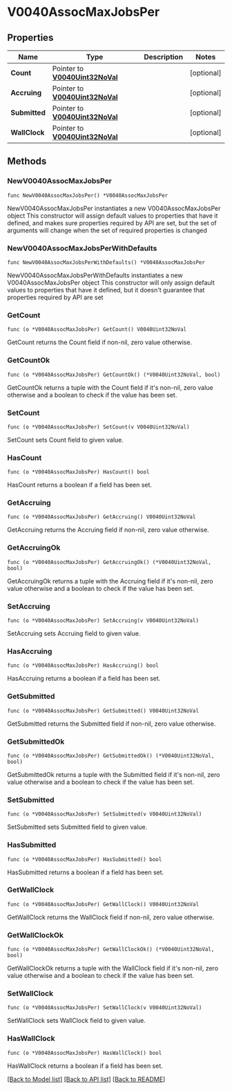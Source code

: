 # V0040AssocMaxJobsPer

## Properties

Name | Type | Description | Notes
------------ | ------------- | ------------- | -------------
**Count** | Pointer to [**V0040Uint32NoVal**](V0040Uint32NoVal.md) |  | [optional] 
**Accruing** | Pointer to [**V0040Uint32NoVal**](V0040Uint32NoVal.md) |  | [optional] 
**Submitted** | Pointer to [**V0040Uint32NoVal**](V0040Uint32NoVal.md) |  | [optional] 
**WallClock** | Pointer to [**V0040Uint32NoVal**](V0040Uint32NoVal.md) |  | [optional] 

## Methods

### NewV0040AssocMaxJobsPer

`func NewV0040AssocMaxJobsPer() *V0040AssocMaxJobsPer`

NewV0040AssocMaxJobsPer instantiates a new V0040AssocMaxJobsPer object
This constructor will assign default values to properties that have it defined,
and makes sure properties required by API are set, but the set of arguments
will change when the set of required properties is changed

### NewV0040AssocMaxJobsPerWithDefaults

`func NewV0040AssocMaxJobsPerWithDefaults() *V0040AssocMaxJobsPer`

NewV0040AssocMaxJobsPerWithDefaults instantiates a new V0040AssocMaxJobsPer object
This constructor will only assign default values to properties that have it defined,
but it doesn't guarantee that properties required by API are set

### GetCount

`func (o *V0040AssocMaxJobsPer) GetCount() V0040Uint32NoVal`

GetCount returns the Count field if non-nil, zero value otherwise.

### GetCountOk

`func (o *V0040AssocMaxJobsPer) GetCountOk() (*V0040Uint32NoVal, bool)`

GetCountOk returns a tuple with the Count field if it's non-nil, zero value otherwise
and a boolean to check if the value has been set.

### SetCount

`func (o *V0040AssocMaxJobsPer) SetCount(v V0040Uint32NoVal)`

SetCount sets Count field to given value.

### HasCount

`func (o *V0040AssocMaxJobsPer) HasCount() bool`

HasCount returns a boolean if a field has been set.

### GetAccruing

`func (o *V0040AssocMaxJobsPer) GetAccruing() V0040Uint32NoVal`

GetAccruing returns the Accruing field if non-nil, zero value otherwise.

### GetAccruingOk

`func (o *V0040AssocMaxJobsPer) GetAccruingOk() (*V0040Uint32NoVal, bool)`

GetAccruingOk returns a tuple with the Accruing field if it's non-nil, zero value otherwise
and a boolean to check if the value has been set.

### SetAccruing

`func (o *V0040AssocMaxJobsPer) SetAccruing(v V0040Uint32NoVal)`

SetAccruing sets Accruing field to given value.

### HasAccruing

`func (o *V0040AssocMaxJobsPer) HasAccruing() bool`

HasAccruing returns a boolean if a field has been set.

### GetSubmitted

`func (o *V0040AssocMaxJobsPer) GetSubmitted() V0040Uint32NoVal`

GetSubmitted returns the Submitted field if non-nil, zero value otherwise.

### GetSubmittedOk

`func (o *V0040AssocMaxJobsPer) GetSubmittedOk() (*V0040Uint32NoVal, bool)`

GetSubmittedOk returns a tuple with the Submitted field if it's non-nil, zero value otherwise
and a boolean to check if the value has been set.

### SetSubmitted

`func (o *V0040AssocMaxJobsPer) SetSubmitted(v V0040Uint32NoVal)`

SetSubmitted sets Submitted field to given value.

### HasSubmitted

`func (o *V0040AssocMaxJobsPer) HasSubmitted() bool`

HasSubmitted returns a boolean if a field has been set.

### GetWallClock

`func (o *V0040AssocMaxJobsPer) GetWallClock() V0040Uint32NoVal`

GetWallClock returns the WallClock field if non-nil, zero value otherwise.

### GetWallClockOk

`func (o *V0040AssocMaxJobsPer) GetWallClockOk() (*V0040Uint32NoVal, bool)`

GetWallClockOk returns a tuple with the WallClock field if it's non-nil, zero value otherwise
and a boolean to check if the value has been set.

### SetWallClock

`func (o *V0040AssocMaxJobsPer) SetWallClock(v V0040Uint32NoVal)`

SetWallClock sets WallClock field to given value.

### HasWallClock

`func (o *V0040AssocMaxJobsPer) HasWallClock() bool`

HasWallClock returns a boolean if a field has been set.


[[Back to Model list]](../README.md#documentation-for-models) [[Back to API list]](../README.md#documentation-for-api-endpoints) [[Back to README]](../README.md)


